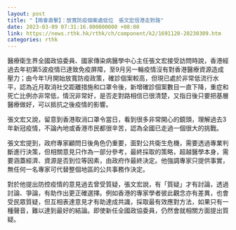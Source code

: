 ```yaml
---
layout: post
title: "【兩會直擊】：放寬防疫個案處低位　張文宏信港走對路"
date: 2023-03-09 07:31:16.000000000 +08:00
link: https://news.rthk.hk/rthk/ch/component/k2/1691120-20230309.htm
categories: rthk
---
```


醫療衛生界全國政協委員、國家傳染病醫學中心主任張文宏接受訪問時說，香港經過去年初第5波疫情已達致免疫屏障，至9月另一輪疫情沒有對香港醫療資源造成壓力；由今年1月開始放寬防疫政策，確診個案較高，但現已處於非常低流行水平，認為近月取消社交距離措施和口罩令後，新增確診個案數目一直下降，重症和死亡比例亦非常低，情況非常好，是否走對路相信已很清楚，又指日後只要把基層醫療做好，可以抵抗之後疫情的影響。

張文宏又說，留意到香港取消口罩令當日，看到很多非常開心的鏡頭，理解過去3年新冠疫情，不論內地或香港市民都很辛苦，認為全國已走過一個很大的挑戰。

張文宏提到，政府專家顧問日後角色仍重要，面對公共衛生危機，需要透過專業判斷進行決策，但相關意見只作為一部分參考，最終採取的策略，超越醫學本身，需要涵蓋經濟、資源是否到位等因素，由政府作最終決定。他強調專家只提供事實，無任何一名專家可代替整個地區的公共事務作決定。

對於他提出防控疫情的意見過去曾受質疑，張文宏說，有「質疑」才有討論，透過討論、爭論，有助作出更正確選擇。例如香港的專家學者彼此觀念亦有差異，也會受民眾質疑，但互相表達意見才有助達成共識，採取最有效應對方法，如果只有一種聲音，難以達到最好的結論。即使新任全國政協委員，仍然會就相關方面提出質疑。
